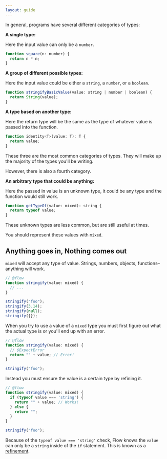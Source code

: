 ```yaml
---
layout: guide
---
```


In general, programs have several different categories of types:

**A single type:**

Here the input value can only be a `number`.

```js
function square(n: number) {
  return n * n;
}
```

**A group of different possible types:**

Here the input value could be either a `string`, a `number`, or a `boolean`.

```js
function stringifyBasicValue(value: string | number | boolean) {
  return String(value);
}
```

**A type based on another type:**

Here the return type will be the same as the type of whatever value is passed
into the function.

```js
function identity<T>(value: T): T {
  return value;
}
```

These three are the most common categories of types. They will make up the
majority of the types you'll be writing.

However, there is also a fourth category.

**An arbitrary type that could be anything:**

Here the passed in value is an unknown type, it could be any type and the
function would still work.

```js
function getTypeOf(value: mixed): string {
  return typeof value;
}
```

These unknown types are less common, but are still useful at times.

You should represent these values with `mixed`.

## Anything goes in, Nothing comes out <a class="toc" id="toc-anything-goes-in-nothing-comes-out" href="#toc-anything-goes-in-nothing-comes-out"></a>

`mixed` will accept any type of value. Strings, numbers, objects, functions–
anything will work.

```js
// @flow
function stringify(value: mixed) {
  // ...
}

stringify("foo");
stringify(3.14);
stringify(null);
stringify({});
```

When you try to use a value of a `mixed` type you must first figure out what
the actual type is or you'll end up with an error.

```js
// @flow
function stringify(value: mixed) {
  // $ExpectError
  return "" + value; // Error!
}

stringify("foo");
```

Instead you must ensure the value is a certain type by refining it.

```js
// @flow
function stringify(value: mixed) {
  if (typeof value === 'string') {
    return "" + value; // Works!
  } else {
    return "";
  }
}

stringify("foo");
```

Because of the `typeof value === 'string'` check, Flow knows the `value` can
only be a `string` inside of the `if` statement. This is known as a
[refinement](../../lang/refinements/).
